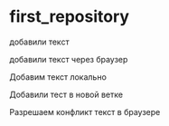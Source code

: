 ﻿# first_repository

добавили текст

добавили текст через браузер

Добавим текст локально

Добавили тест в новой ветке

Разрешаем конфликт текст в браузере
